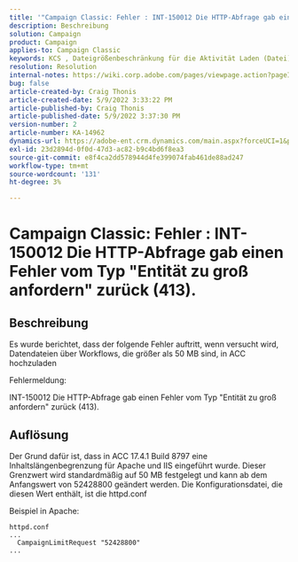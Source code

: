 ```yaml
---
title: '"Campaign Classic: Fehler : INT-150012 Die HTTP-Abfrage gab einen Fehler vom Typ "Entität zu groß anfordern" zurück (413)."'
description: Beschreibung
solution: Campaign
product: Campaign
applies-to: Campaign Classic
keywords: KCS , Dateigrößenbeschränkung für die Aktivität Laden (Datei), Entität anfordern zu groß, CampaignLimitRequest
resolution: Resolution
internal-notes: https://wiki.corp.adobe.com/pages/viewpage.action?pageId=1423015339#ACC-Apache/Tomcat/IIS-WhatisthefilesizelimitforDataloading(file)activity?
bug: false
article-created-by: Craig Thonis
article-created-date: 5/9/2022 3:33:22 PM
article-published-by: Craig Thonis
article-published-date: 5/9/2022 3:37:30 PM
version-number: 2
article-number: KA-14962
dynamics-url: https://adobe-ent.crm.dynamics.com/main.aspx?forceUCI=1&pagetype=entityrecord&etn=knowledgearticle&id=f04e915b-adcf-ec11-a7b5-00224809c196
exl-id: 23d2894d-0f0d-47d3-ac82-b9c4bd6f8ea3
source-git-commit: e8f4ca2dd578944d4fe399074fab461de88ad247
workflow-type: tm+mt
source-wordcount: '131'
ht-degree: 3%

---
```


# Campaign Classic: Fehler : INT-150012 Die HTTP-Abfrage gab einen Fehler vom Typ &quot;Entität zu groß anfordern&quot; zurück (413).

## Beschreibung


Es wurde berichtet, dass der folgende Fehler auftritt, wenn versucht wird, Datendateien über Workflows, die größer als 50 MB sind, in ACC hochzuladen



Fehlermeldung:

INT-150012 Die HTTP-Abfrage gab einen Fehler vom Typ &quot;Entität zu groß anfordern&quot; zurück (413).


## Auflösung


Der Grund dafür ist, dass in ACC 17.4.1 Build 8797 eine Inhaltslängenbegrenzung für Apache und IIS eingeführt wurde. Dieser Grenzwert wird standardmäßig auf 50 MB festgelegt und kann ab dem Anfangswert von 52428800 geändert werden. Die Konfigurationsdatei, die diesen Wert enthält, ist die httpd.conf

Beispiel in Apache:


```
httpd.conf
...
  CampaignLimitRequest "52428800"
...
```
